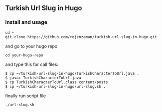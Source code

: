 
## Turkish Url Slug in Hugo
### install and usage


```
cd ~
git clone https://github.com/rojenzaman/turkish-url-slug-in-hugo.git
```
and go to your hugo repo

```cd your-hugo-repo```

and type this for call files:

``` 
$ cp ~/turkish-url-slug-in-hugo/TurkishCharacterToUrl.java .
$ javac TurkishCharacterToUrl.java
$ cp TurkishCharacterToUrl.class content/posts
$ cp ~/turkish-url-slug-in-hugo/url-slug.sh .
```

finally run script file

    ./url-slug.sh
